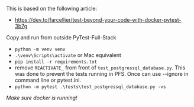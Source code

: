 This is based on the following article: 

 - https://dev.to/farcellier/test-beyond-your-code-with-docker-pytest-3b7g

Copy and run from outside PyTest-Full-Stack

- `python -m venv venv`
- `.\venv\Scripts\activate` or Mac equivalent
- `pip install -r requirements.txt`
- remove `REACTIVATE_` from front of `test_postgressql_database.py`. This was done to prevent the tests running in PFS. Once can use --ignore in command line or pytest.ini.
- `python -m pytest .\tests\test_postgressql_database.py -vs`

*Make sure docker is running!*